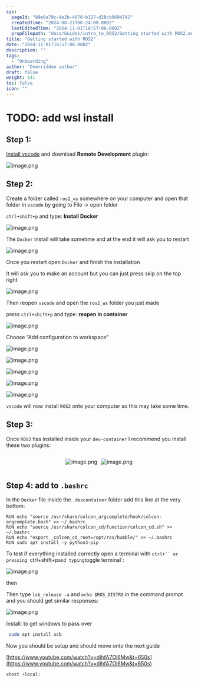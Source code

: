 ```yaml
---
sys:
  pageId: "89e0a78c-4e2b-4070-b327-d28cb0694742"
  createdTime: "2024-08-21T00:24:00.000Z"
  lastEditedTime: "2024-11-01T18:57:00.000Z"
  propFilepath: "docs/Guides/intro_to_ROS2/Getting started with ROS2.md"
title: "Getting started with ROS2"
date: "2024-11-01T18:57:00.000Z"
description: ""
tags:
  - "Onboarding"
author: "Overridden author"
draft: false
weight: 141
toc: false
icon: ""
---
```


# TODO: add wsl install

## Step 1:

[Install vscode](https://code.visualstudio.com/download) and download **Remote Development** plugin:

![image.png](https://prod-files-secure.s3.us-west-2.amazonaws.com/d518164a-d88e-44d1-a4ee-3adb3bd8bce0/efb52993-1881-4a40-b95e-6f020334f022/image.png?X-Amz-Algorithm=AWS4-HMAC-SHA256&X-Amz-Content-Sha256=UNSIGNED-PAYLOAD&X-Amz-Credential=ASIAZI2LB4665GXUMRHY%2F20250208%2Fus-west-2%2Fs3%2Faws4_request&X-Amz-Date=20250208T121151Z&X-Amz-Expires=3600&X-Amz-Security-Token=IQoJb3JpZ2luX2VjEHQaCXVzLXdlc3QtMiJHMEUCIDMejD4nl0iTUZiLU8tnNTpp3EkHA6FiIEi9tzDQstQ2AiEA75aZp3MhHmupXC4rx9azuGtKiwSYQBmmxnuprhQrWxgqiAQIjf%2F%2F%2F%2F%2F%2F%2F%2F%2F%2FARAAGgw2Mzc0MjMxODM4MDUiDBSq8BXUGoL2TTKh7ircA5XpDLLaV3pD8nB4hAAynZPNEmPle43emoQMvPY7StWFeA4%2FhAKBWYcElr%2BcAe34nBmLDo9lyKlvPsEfTiKtGA%2BVMGx5TCa%2F8Y5r2e4o02UwMnXuW9AewupR3x0%2BxvMhi4YVhl7FgpWyvTdNg4qp7f%2FO3Pc%2FSwnJOQn7s8ybPzVAFfsTKTCznYIMgpiRDKlKmy0wvWkym61AUFNemdp%2BRcPevU00W8xKedhyc%2F9FuYYT2Bv383l8dLq3xnWfW0ZizNtizxXo%2BuIDhRtHkOMLzXPFaVsq%2BvkVt22U3WR6dSYFfTr9Rc0PiUPimmccbB7flKH0PzO0d55abOI3zoRLTcT%2F3zm9brbeFK0OT1AWREzG%2FtOBKAw6YpNzL3KlwsuG9lJTIIY9On%2BHpAWVTabWlZAgDfvQCglh0nr4iJqL%2Fg10Lenx6HXZLyomZPFFwefQq4mfu8HImVlbLK6e0jaAJ6XtW5I1DKnRiB57Gcqyh6Mw8itGmhwzEJEFJ8V587T5lWur0qtdcQzhfQIDqEcxZTJ%2BSo6OhxajWvQWHhVh2jqZQCjkzOHO9G8D2F1av9%2FB9%2F4WuP5qaSPhzVs4ue7TVgJhAbB9cvWTdcUO1dtUIMRn3oTqRKWOHRtE2U%2FjMNKHnb0GOqUBmwqmlDAOx%2FzmwBoXIfkF7bgkYlRLvJYj0NQa%2FlSUZnfbtAvnokS7r8CnPlXGmHIjVdcMel1wRoqRHrRj7PoZobz2FP54GCvlJ5%2FHjidClAVEdpSuo4tphu%2BfYMTG%2B3OLoVMkPA8pXTiGuj15ONebxCCRlgNIYSOd3GoW5WSxqj%2FSEYBDvkc8DMsVNoldIYETQwt4mNvoi5%2FEhDFR%2FCN8YasZyR43&X-Amz-Signature=a3e04b13fbc7ea35defb1d5c1a9ea49b653fde9aec42461f6744ade2490931e9&X-Amz-SignedHeaders=host&x-id=GetObject)

## Step 2:

Create a folder called `ros2_ws` somewhere on your computer and open that folder in `vscode` by going to File → open folder 

`ctrl+shift+p` and type: **Install Docker**

![image.png](https://prod-files-secure.s3.us-west-2.amazonaws.com/d518164a-d88e-44d1-a4ee-3adb3bd8bce0/2269dc0e-1cd5-47ff-bceb-c04ad9b2eab0/image.png?X-Amz-Algorithm=AWS4-HMAC-SHA256&X-Amz-Content-Sha256=UNSIGNED-PAYLOAD&X-Amz-Credential=ASIAZI2LB4665GXUMRHY%2F20250208%2Fus-west-2%2Fs3%2Faws4_request&X-Amz-Date=20250208T121150Z&X-Amz-Expires=3600&X-Amz-Security-Token=IQoJb3JpZ2luX2VjEHQaCXVzLXdlc3QtMiJHMEUCIDMejD4nl0iTUZiLU8tnNTpp3EkHA6FiIEi9tzDQstQ2AiEA75aZp3MhHmupXC4rx9azuGtKiwSYQBmmxnuprhQrWxgqiAQIjf%2F%2F%2F%2F%2F%2F%2F%2F%2F%2FARAAGgw2Mzc0MjMxODM4MDUiDBSq8BXUGoL2TTKh7ircA5XpDLLaV3pD8nB4hAAynZPNEmPle43emoQMvPY7StWFeA4%2FhAKBWYcElr%2BcAe34nBmLDo9lyKlvPsEfTiKtGA%2BVMGx5TCa%2F8Y5r2e4o02UwMnXuW9AewupR3x0%2BxvMhi4YVhl7FgpWyvTdNg4qp7f%2FO3Pc%2FSwnJOQn7s8ybPzVAFfsTKTCznYIMgpiRDKlKmy0wvWkym61AUFNemdp%2BRcPevU00W8xKedhyc%2F9FuYYT2Bv383l8dLq3xnWfW0ZizNtizxXo%2BuIDhRtHkOMLzXPFaVsq%2BvkVt22U3WR6dSYFfTr9Rc0PiUPimmccbB7flKH0PzO0d55abOI3zoRLTcT%2F3zm9brbeFK0OT1AWREzG%2FtOBKAw6YpNzL3KlwsuG9lJTIIY9On%2BHpAWVTabWlZAgDfvQCglh0nr4iJqL%2Fg10Lenx6HXZLyomZPFFwefQq4mfu8HImVlbLK6e0jaAJ6XtW5I1DKnRiB57Gcqyh6Mw8itGmhwzEJEFJ8V587T5lWur0qtdcQzhfQIDqEcxZTJ%2BSo6OhxajWvQWHhVh2jqZQCjkzOHO9G8D2F1av9%2FB9%2F4WuP5qaSPhzVs4ue7TVgJhAbB9cvWTdcUO1dtUIMRn3oTqRKWOHRtE2U%2FjMNKHnb0GOqUBmwqmlDAOx%2FzmwBoXIfkF7bgkYlRLvJYj0NQa%2FlSUZnfbtAvnokS7r8CnPlXGmHIjVdcMel1wRoqRHrRj7PoZobz2FP54GCvlJ5%2FHjidClAVEdpSuo4tphu%2BfYMTG%2B3OLoVMkPA8pXTiGuj15ONebxCCRlgNIYSOd3GoW5WSxqj%2FSEYBDvkc8DMsVNoldIYETQwt4mNvoi5%2FEhDFR%2FCN8YasZyR43&X-Amz-Signature=874869ced25edf521eeb08a3114054d13f899a62826dea6d88e3c1983decd7c0&X-Amz-SignedHeaders=host&x-id=GetObject)

The `Docker` install will take sometime and at the end it will ask you to restart

![image.png](https://prod-files-secure.s3.us-west-2.amazonaws.com/d518164a-d88e-44d1-a4ee-3adb3bd8bce0/ed233f78-be33-4b1f-b89c-9c346c0e961e/image.png?X-Amz-Algorithm=AWS4-HMAC-SHA256&X-Amz-Content-Sha256=UNSIGNED-PAYLOAD&X-Amz-Credential=ASIAZI2LB4665GXUMRHY%2F20250208%2Fus-west-2%2Fs3%2Faws4_request&X-Amz-Date=20250208T121150Z&X-Amz-Expires=3600&X-Amz-Security-Token=IQoJb3JpZ2luX2VjEHQaCXVzLXdlc3QtMiJHMEUCIDMejD4nl0iTUZiLU8tnNTpp3EkHA6FiIEi9tzDQstQ2AiEA75aZp3MhHmupXC4rx9azuGtKiwSYQBmmxnuprhQrWxgqiAQIjf%2F%2F%2F%2F%2F%2F%2F%2F%2F%2FARAAGgw2Mzc0MjMxODM4MDUiDBSq8BXUGoL2TTKh7ircA5XpDLLaV3pD8nB4hAAynZPNEmPle43emoQMvPY7StWFeA4%2FhAKBWYcElr%2BcAe34nBmLDo9lyKlvPsEfTiKtGA%2BVMGx5TCa%2F8Y5r2e4o02UwMnXuW9AewupR3x0%2BxvMhi4YVhl7FgpWyvTdNg4qp7f%2FO3Pc%2FSwnJOQn7s8ybPzVAFfsTKTCznYIMgpiRDKlKmy0wvWkym61AUFNemdp%2BRcPevU00W8xKedhyc%2F9FuYYT2Bv383l8dLq3xnWfW0ZizNtizxXo%2BuIDhRtHkOMLzXPFaVsq%2BvkVt22U3WR6dSYFfTr9Rc0PiUPimmccbB7flKH0PzO0d55abOI3zoRLTcT%2F3zm9brbeFK0OT1AWREzG%2FtOBKAw6YpNzL3KlwsuG9lJTIIY9On%2BHpAWVTabWlZAgDfvQCglh0nr4iJqL%2Fg10Lenx6HXZLyomZPFFwefQq4mfu8HImVlbLK6e0jaAJ6XtW5I1DKnRiB57Gcqyh6Mw8itGmhwzEJEFJ8V587T5lWur0qtdcQzhfQIDqEcxZTJ%2BSo6OhxajWvQWHhVh2jqZQCjkzOHO9G8D2F1av9%2FB9%2F4WuP5qaSPhzVs4ue7TVgJhAbB9cvWTdcUO1dtUIMRn3oTqRKWOHRtE2U%2FjMNKHnb0GOqUBmwqmlDAOx%2FzmwBoXIfkF7bgkYlRLvJYj0NQa%2FlSUZnfbtAvnokS7r8CnPlXGmHIjVdcMel1wRoqRHrRj7PoZobz2FP54GCvlJ5%2FHjidClAVEdpSuo4tphu%2BfYMTG%2B3OLoVMkPA8pXTiGuj15ONebxCCRlgNIYSOd3GoW5WSxqj%2FSEYBDvkc8DMsVNoldIYETQwt4mNvoi5%2FEhDFR%2FCN8YasZyR43&X-Amz-Signature=089488ae87c27b211709bd5ff9ad5aefcc59b32160da19d4124aaf377dc14f4a&X-Amz-SignedHeaders=host&x-id=GetObject)

Once you restart open `Docker` and finish the installation

It will ask you to make an account but you can just press skip on the top right

![image.png](https://prod-files-secure.s3.us-west-2.amazonaws.com/d518164a-d88e-44d1-a4ee-3adb3bd8bce0/21010ad9-1659-4fd9-9f59-9932a09b2a3d/image.png?X-Amz-Algorithm=AWS4-HMAC-SHA256&X-Amz-Content-Sha256=UNSIGNED-PAYLOAD&X-Amz-Credential=ASIAZI2LB4665GXUMRHY%2F20250208%2Fus-west-2%2Fs3%2Faws4_request&X-Amz-Date=20250208T121150Z&X-Amz-Expires=3600&X-Amz-Security-Token=IQoJb3JpZ2luX2VjEHQaCXVzLXdlc3QtMiJHMEUCIDMejD4nl0iTUZiLU8tnNTpp3EkHA6FiIEi9tzDQstQ2AiEA75aZp3MhHmupXC4rx9azuGtKiwSYQBmmxnuprhQrWxgqiAQIjf%2F%2F%2F%2F%2F%2F%2F%2F%2F%2FARAAGgw2Mzc0MjMxODM4MDUiDBSq8BXUGoL2TTKh7ircA5XpDLLaV3pD8nB4hAAynZPNEmPle43emoQMvPY7StWFeA4%2FhAKBWYcElr%2BcAe34nBmLDo9lyKlvPsEfTiKtGA%2BVMGx5TCa%2F8Y5r2e4o02UwMnXuW9AewupR3x0%2BxvMhi4YVhl7FgpWyvTdNg4qp7f%2FO3Pc%2FSwnJOQn7s8ybPzVAFfsTKTCznYIMgpiRDKlKmy0wvWkym61AUFNemdp%2BRcPevU00W8xKedhyc%2F9FuYYT2Bv383l8dLq3xnWfW0ZizNtizxXo%2BuIDhRtHkOMLzXPFaVsq%2BvkVt22U3WR6dSYFfTr9Rc0PiUPimmccbB7flKH0PzO0d55abOI3zoRLTcT%2F3zm9brbeFK0OT1AWREzG%2FtOBKAw6YpNzL3KlwsuG9lJTIIY9On%2BHpAWVTabWlZAgDfvQCglh0nr4iJqL%2Fg10Lenx6HXZLyomZPFFwefQq4mfu8HImVlbLK6e0jaAJ6XtW5I1DKnRiB57Gcqyh6Mw8itGmhwzEJEFJ8V587T5lWur0qtdcQzhfQIDqEcxZTJ%2BSo6OhxajWvQWHhVh2jqZQCjkzOHO9G8D2F1av9%2FB9%2F4WuP5qaSPhzVs4ue7TVgJhAbB9cvWTdcUO1dtUIMRn3oTqRKWOHRtE2U%2FjMNKHnb0GOqUBmwqmlDAOx%2FzmwBoXIfkF7bgkYlRLvJYj0NQa%2FlSUZnfbtAvnokS7r8CnPlXGmHIjVdcMel1wRoqRHrRj7PoZobz2FP54GCvlJ5%2FHjidClAVEdpSuo4tphu%2BfYMTG%2B3OLoVMkPA8pXTiGuj15ONebxCCRlgNIYSOd3GoW5WSxqj%2FSEYBDvkc8DMsVNoldIYETQwt4mNvoi5%2FEhDFR%2FCN8YasZyR43&X-Amz-Signature=5ec0cd0b1207e0a151dd2c99cde2717dde860715e082297cff8a8a9088e71703&X-Amz-SignedHeaders=host&x-id=GetObject)

Then reopen `vscode` and open the `ros2_ws` folder you just made

press `ctrl+shift+p` and type: **reopen in container**

![image.png](https://prod-files-secure.s3.us-west-2.amazonaws.com/d518164a-d88e-44d1-a4ee-3adb3bd8bce0/4e93b8c2-41ad-488c-8095-c74205196118/image.png?X-Amz-Algorithm=AWS4-HMAC-SHA256&X-Amz-Content-Sha256=UNSIGNED-PAYLOAD&X-Amz-Credential=ASIAZI2LB4665GXUMRHY%2F20250208%2Fus-west-2%2Fs3%2Faws4_request&X-Amz-Date=20250208T121150Z&X-Amz-Expires=3600&X-Amz-Security-Token=IQoJb3JpZ2luX2VjEHQaCXVzLXdlc3QtMiJHMEUCIDMejD4nl0iTUZiLU8tnNTpp3EkHA6FiIEi9tzDQstQ2AiEA75aZp3MhHmupXC4rx9azuGtKiwSYQBmmxnuprhQrWxgqiAQIjf%2F%2F%2F%2F%2F%2F%2F%2F%2F%2FARAAGgw2Mzc0MjMxODM4MDUiDBSq8BXUGoL2TTKh7ircA5XpDLLaV3pD8nB4hAAynZPNEmPle43emoQMvPY7StWFeA4%2FhAKBWYcElr%2BcAe34nBmLDo9lyKlvPsEfTiKtGA%2BVMGx5TCa%2F8Y5r2e4o02UwMnXuW9AewupR3x0%2BxvMhi4YVhl7FgpWyvTdNg4qp7f%2FO3Pc%2FSwnJOQn7s8ybPzVAFfsTKTCznYIMgpiRDKlKmy0wvWkym61AUFNemdp%2BRcPevU00W8xKedhyc%2F9FuYYT2Bv383l8dLq3xnWfW0ZizNtizxXo%2BuIDhRtHkOMLzXPFaVsq%2BvkVt22U3WR6dSYFfTr9Rc0PiUPimmccbB7flKH0PzO0d55abOI3zoRLTcT%2F3zm9brbeFK0OT1AWREzG%2FtOBKAw6YpNzL3KlwsuG9lJTIIY9On%2BHpAWVTabWlZAgDfvQCglh0nr4iJqL%2Fg10Lenx6HXZLyomZPFFwefQq4mfu8HImVlbLK6e0jaAJ6XtW5I1DKnRiB57Gcqyh6Mw8itGmhwzEJEFJ8V587T5lWur0qtdcQzhfQIDqEcxZTJ%2BSo6OhxajWvQWHhVh2jqZQCjkzOHO9G8D2F1av9%2FB9%2F4WuP5qaSPhzVs4ue7TVgJhAbB9cvWTdcUO1dtUIMRn3oTqRKWOHRtE2U%2FjMNKHnb0GOqUBmwqmlDAOx%2FzmwBoXIfkF7bgkYlRLvJYj0NQa%2FlSUZnfbtAvnokS7r8CnPlXGmHIjVdcMel1wRoqRHrRj7PoZobz2FP54GCvlJ5%2FHjidClAVEdpSuo4tphu%2BfYMTG%2B3OLoVMkPA8pXTiGuj15ONebxCCRlgNIYSOd3GoW5WSxqj%2FSEYBDvkc8DMsVNoldIYETQwt4mNvoi5%2FEhDFR%2FCN8YasZyR43&X-Amz-Signature=3823bc296314a7b84d1880b8a239d08c973d1b2fa2b993fc9659b917796bddd0&X-Amz-SignedHeaders=host&x-id=GetObject)

Choose “Add configuration to workspace”

![image.png](https://prod-files-secure.s3.us-west-2.amazonaws.com/d518164a-d88e-44d1-a4ee-3adb3bd8bce0/9560b282-5060-4989-ba37-97e7b2c22476/image.png?X-Amz-Algorithm=AWS4-HMAC-SHA256&X-Amz-Content-Sha256=UNSIGNED-PAYLOAD&X-Amz-Credential=ASIAZI2LB4665GXUMRHY%2F20250208%2Fus-west-2%2Fs3%2Faws4_request&X-Amz-Date=20250208T121150Z&X-Amz-Expires=3600&X-Amz-Security-Token=IQoJb3JpZ2luX2VjEHQaCXVzLXdlc3QtMiJHMEUCIDMejD4nl0iTUZiLU8tnNTpp3EkHA6FiIEi9tzDQstQ2AiEA75aZp3MhHmupXC4rx9azuGtKiwSYQBmmxnuprhQrWxgqiAQIjf%2F%2F%2F%2F%2F%2F%2F%2F%2F%2FARAAGgw2Mzc0MjMxODM4MDUiDBSq8BXUGoL2TTKh7ircA5XpDLLaV3pD8nB4hAAynZPNEmPle43emoQMvPY7StWFeA4%2FhAKBWYcElr%2BcAe34nBmLDo9lyKlvPsEfTiKtGA%2BVMGx5TCa%2F8Y5r2e4o02UwMnXuW9AewupR3x0%2BxvMhi4YVhl7FgpWyvTdNg4qp7f%2FO3Pc%2FSwnJOQn7s8ybPzVAFfsTKTCznYIMgpiRDKlKmy0wvWkym61AUFNemdp%2BRcPevU00W8xKedhyc%2F9FuYYT2Bv383l8dLq3xnWfW0ZizNtizxXo%2BuIDhRtHkOMLzXPFaVsq%2BvkVt22U3WR6dSYFfTr9Rc0PiUPimmccbB7flKH0PzO0d55abOI3zoRLTcT%2F3zm9brbeFK0OT1AWREzG%2FtOBKAw6YpNzL3KlwsuG9lJTIIY9On%2BHpAWVTabWlZAgDfvQCglh0nr4iJqL%2Fg10Lenx6HXZLyomZPFFwefQq4mfu8HImVlbLK6e0jaAJ6XtW5I1DKnRiB57Gcqyh6Mw8itGmhwzEJEFJ8V587T5lWur0qtdcQzhfQIDqEcxZTJ%2BSo6OhxajWvQWHhVh2jqZQCjkzOHO9G8D2F1av9%2FB9%2F4WuP5qaSPhzVs4ue7TVgJhAbB9cvWTdcUO1dtUIMRn3oTqRKWOHRtE2U%2FjMNKHnb0GOqUBmwqmlDAOx%2FzmwBoXIfkF7bgkYlRLvJYj0NQa%2FlSUZnfbtAvnokS7r8CnPlXGmHIjVdcMel1wRoqRHrRj7PoZobz2FP54GCvlJ5%2FHjidClAVEdpSuo4tphu%2BfYMTG%2B3OLoVMkPA8pXTiGuj15ONebxCCRlgNIYSOd3GoW5WSxqj%2FSEYBDvkc8DMsVNoldIYETQwt4mNvoi5%2FEhDFR%2FCN8YasZyR43&X-Amz-Signature=476bbc6134a5e5a6319a3cd0002d564a5f2919c00c0a58d401a3990c2da4ba16&X-Amz-SignedHeaders=host&x-id=GetObject)

![image.png](https://prod-files-secure.s3.us-west-2.amazonaws.com/d518164a-d88e-44d1-a4ee-3adb3bd8bce0/2ee63f81-886b-48e8-a553-dc6e5eac99e4/image.png?X-Amz-Algorithm=AWS4-HMAC-SHA256&X-Amz-Content-Sha256=UNSIGNED-PAYLOAD&X-Amz-Credential=ASIAZI2LB4665GXUMRHY%2F20250208%2Fus-west-2%2Fs3%2Faws4_request&X-Amz-Date=20250208T121150Z&X-Amz-Expires=3600&X-Amz-Security-Token=IQoJb3JpZ2luX2VjEHQaCXVzLXdlc3QtMiJHMEUCIDMejD4nl0iTUZiLU8tnNTpp3EkHA6FiIEi9tzDQstQ2AiEA75aZp3MhHmupXC4rx9azuGtKiwSYQBmmxnuprhQrWxgqiAQIjf%2F%2F%2F%2F%2F%2F%2F%2F%2F%2FARAAGgw2Mzc0MjMxODM4MDUiDBSq8BXUGoL2TTKh7ircA5XpDLLaV3pD8nB4hAAynZPNEmPle43emoQMvPY7StWFeA4%2FhAKBWYcElr%2BcAe34nBmLDo9lyKlvPsEfTiKtGA%2BVMGx5TCa%2F8Y5r2e4o02UwMnXuW9AewupR3x0%2BxvMhi4YVhl7FgpWyvTdNg4qp7f%2FO3Pc%2FSwnJOQn7s8ybPzVAFfsTKTCznYIMgpiRDKlKmy0wvWkym61AUFNemdp%2BRcPevU00W8xKedhyc%2F9FuYYT2Bv383l8dLq3xnWfW0ZizNtizxXo%2BuIDhRtHkOMLzXPFaVsq%2BvkVt22U3WR6dSYFfTr9Rc0PiUPimmccbB7flKH0PzO0d55abOI3zoRLTcT%2F3zm9brbeFK0OT1AWREzG%2FtOBKAw6YpNzL3KlwsuG9lJTIIY9On%2BHpAWVTabWlZAgDfvQCglh0nr4iJqL%2Fg10Lenx6HXZLyomZPFFwefQq4mfu8HImVlbLK6e0jaAJ6XtW5I1DKnRiB57Gcqyh6Mw8itGmhwzEJEFJ8V587T5lWur0qtdcQzhfQIDqEcxZTJ%2BSo6OhxajWvQWHhVh2jqZQCjkzOHO9G8D2F1av9%2FB9%2F4WuP5qaSPhzVs4ue7TVgJhAbB9cvWTdcUO1dtUIMRn3oTqRKWOHRtE2U%2FjMNKHnb0GOqUBmwqmlDAOx%2FzmwBoXIfkF7bgkYlRLvJYj0NQa%2FlSUZnfbtAvnokS7r8CnPlXGmHIjVdcMel1wRoqRHrRj7PoZobz2FP54GCvlJ5%2FHjidClAVEdpSuo4tphu%2BfYMTG%2B3OLoVMkPA8pXTiGuj15ONebxCCRlgNIYSOd3GoW5WSxqj%2FSEYBDvkc8DMsVNoldIYETQwt4mNvoi5%2FEhDFR%2FCN8YasZyR43&X-Amz-Signature=feeee4ce96299fbdb6d3512f2669883fd4450204501286a40e4ef269d5082699&X-Amz-SignedHeaders=host&x-id=GetObject)

![image.png](https://prod-files-secure.s3.us-west-2.amazonaws.com/d518164a-d88e-44d1-a4ee-3adb3bd8bce0/ae1580b2-b048-407e-aed9-b584224a7a04/image.png?X-Amz-Algorithm=AWS4-HMAC-SHA256&X-Amz-Content-Sha256=UNSIGNED-PAYLOAD&X-Amz-Credential=ASIAZI2LB4665GXUMRHY%2F20250208%2Fus-west-2%2Fs3%2Faws4_request&X-Amz-Date=20250208T121150Z&X-Amz-Expires=3600&X-Amz-Security-Token=IQoJb3JpZ2luX2VjEHQaCXVzLXdlc3QtMiJHMEUCIDMejD4nl0iTUZiLU8tnNTpp3EkHA6FiIEi9tzDQstQ2AiEA75aZp3MhHmupXC4rx9azuGtKiwSYQBmmxnuprhQrWxgqiAQIjf%2F%2F%2F%2F%2F%2F%2F%2F%2F%2FARAAGgw2Mzc0MjMxODM4MDUiDBSq8BXUGoL2TTKh7ircA5XpDLLaV3pD8nB4hAAynZPNEmPle43emoQMvPY7StWFeA4%2FhAKBWYcElr%2BcAe34nBmLDo9lyKlvPsEfTiKtGA%2BVMGx5TCa%2F8Y5r2e4o02UwMnXuW9AewupR3x0%2BxvMhi4YVhl7FgpWyvTdNg4qp7f%2FO3Pc%2FSwnJOQn7s8ybPzVAFfsTKTCznYIMgpiRDKlKmy0wvWkym61AUFNemdp%2BRcPevU00W8xKedhyc%2F9FuYYT2Bv383l8dLq3xnWfW0ZizNtizxXo%2BuIDhRtHkOMLzXPFaVsq%2BvkVt22U3WR6dSYFfTr9Rc0PiUPimmccbB7flKH0PzO0d55abOI3zoRLTcT%2F3zm9brbeFK0OT1AWREzG%2FtOBKAw6YpNzL3KlwsuG9lJTIIY9On%2BHpAWVTabWlZAgDfvQCglh0nr4iJqL%2Fg10Lenx6HXZLyomZPFFwefQq4mfu8HImVlbLK6e0jaAJ6XtW5I1DKnRiB57Gcqyh6Mw8itGmhwzEJEFJ8V587T5lWur0qtdcQzhfQIDqEcxZTJ%2BSo6OhxajWvQWHhVh2jqZQCjkzOHO9G8D2F1av9%2FB9%2F4WuP5qaSPhzVs4ue7TVgJhAbB9cvWTdcUO1dtUIMRn3oTqRKWOHRtE2U%2FjMNKHnb0GOqUBmwqmlDAOx%2FzmwBoXIfkF7bgkYlRLvJYj0NQa%2FlSUZnfbtAvnokS7r8CnPlXGmHIjVdcMel1wRoqRHrRj7PoZobz2FP54GCvlJ5%2FHjidClAVEdpSuo4tphu%2BfYMTG%2B3OLoVMkPA8pXTiGuj15ONebxCCRlgNIYSOd3GoW5WSxqj%2FSEYBDvkc8DMsVNoldIYETQwt4mNvoi5%2FEhDFR%2FCN8YasZyR43&X-Amz-Signature=69eaa11704bedc975a2636889f4d09f9c866aa4024c0ac43d131cd23bc05405d&X-Amz-SignedHeaders=host&x-id=GetObject)

![image.png](https://prod-files-secure.s3.us-west-2.amazonaws.com/d518164a-d88e-44d1-a4ee-3adb3bd8bce0/53255b28-f75e-430f-b9e3-c0ac8577e42b/image.png?X-Amz-Algorithm=AWS4-HMAC-SHA256&X-Amz-Content-Sha256=UNSIGNED-PAYLOAD&X-Amz-Credential=ASIAZI2LB4665GXUMRHY%2F20250208%2Fus-west-2%2Fs3%2Faws4_request&X-Amz-Date=20250208T121150Z&X-Amz-Expires=3600&X-Amz-Security-Token=IQoJb3JpZ2luX2VjEHQaCXVzLXdlc3QtMiJHMEUCIDMejD4nl0iTUZiLU8tnNTpp3EkHA6FiIEi9tzDQstQ2AiEA75aZp3MhHmupXC4rx9azuGtKiwSYQBmmxnuprhQrWxgqiAQIjf%2F%2F%2F%2F%2F%2F%2F%2F%2F%2FARAAGgw2Mzc0MjMxODM4MDUiDBSq8BXUGoL2TTKh7ircA5XpDLLaV3pD8nB4hAAynZPNEmPle43emoQMvPY7StWFeA4%2FhAKBWYcElr%2BcAe34nBmLDo9lyKlvPsEfTiKtGA%2BVMGx5TCa%2F8Y5r2e4o02UwMnXuW9AewupR3x0%2BxvMhi4YVhl7FgpWyvTdNg4qp7f%2FO3Pc%2FSwnJOQn7s8ybPzVAFfsTKTCznYIMgpiRDKlKmy0wvWkym61AUFNemdp%2BRcPevU00W8xKedhyc%2F9FuYYT2Bv383l8dLq3xnWfW0ZizNtizxXo%2BuIDhRtHkOMLzXPFaVsq%2BvkVt22U3WR6dSYFfTr9Rc0PiUPimmccbB7flKH0PzO0d55abOI3zoRLTcT%2F3zm9brbeFK0OT1AWREzG%2FtOBKAw6YpNzL3KlwsuG9lJTIIY9On%2BHpAWVTabWlZAgDfvQCglh0nr4iJqL%2Fg10Lenx6HXZLyomZPFFwefQq4mfu8HImVlbLK6e0jaAJ6XtW5I1DKnRiB57Gcqyh6Mw8itGmhwzEJEFJ8V587T5lWur0qtdcQzhfQIDqEcxZTJ%2BSo6OhxajWvQWHhVh2jqZQCjkzOHO9G8D2F1av9%2FB9%2F4WuP5qaSPhzVs4ue7TVgJhAbB9cvWTdcUO1dtUIMRn3oTqRKWOHRtE2U%2FjMNKHnb0GOqUBmwqmlDAOx%2FzmwBoXIfkF7bgkYlRLvJYj0NQa%2FlSUZnfbtAvnokS7r8CnPlXGmHIjVdcMel1wRoqRHrRj7PoZobz2FP54GCvlJ5%2FHjidClAVEdpSuo4tphu%2BfYMTG%2B3OLoVMkPA8pXTiGuj15ONebxCCRlgNIYSOd3GoW5WSxqj%2FSEYBDvkc8DMsVNoldIYETQwt4mNvoi5%2FEhDFR%2FCN8YasZyR43&X-Amz-Signature=d4a187a8a3817b8b67f950269a3b201d05ba760be0a419af01ef197f5175570e&X-Amz-SignedHeaders=host&x-id=GetObject)

![image.png](https://prod-files-secure.s3.us-west-2.amazonaws.com/d518164a-d88e-44d1-a4ee-3adb3bd8bce0/7c562767-5af9-4ffb-97d1-327bcdf4ee00/image.png?X-Amz-Algorithm=AWS4-HMAC-SHA256&X-Amz-Content-Sha256=UNSIGNED-PAYLOAD&X-Amz-Credential=ASIAZI2LB4665GXUMRHY%2F20250208%2Fus-west-2%2Fs3%2Faws4_request&X-Amz-Date=20250208T121150Z&X-Amz-Expires=3600&X-Amz-Security-Token=IQoJb3JpZ2luX2VjEHQaCXVzLXdlc3QtMiJHMEUCIDMejD4nl0iTUZiLU8tnNTpp3EkHA6FiIEi9tzDQstQ2AiEA75aZp3MhHmupXC4rx9azuGtKiwSYQBmmxnuprhQrWxgqiAQIjf%2F%2F%2F%2F%2F%2F%2F%2F%2F%2FARAAGgw2Mzc0MjMxODM4MDUiDBSq8BXUGoL2TTKh7ircA5XpDLLaV3pD8nB4hAAynZPNEmPle43emoQMvPY7StWFeA4%2FhAKBWYcElr%2BcAe34nBmLDo9lyKlvPsEfTiKtGA%2BVMGx5TCa%2F8Y5r2e4o02UwMnXuW9AewupR3x0%2BxvMhi4YVhl7FgpWyvTdNg4qp7f%2FO3Pc%2FSwnJOQn7s8ybPzVAFfsTKTCznYIMgpiRDKlKmy0wvWkym61AUFNemdp%2BRcPevU00W8xKedhyc%2F9FuYYT2Bv383l8dLq3xnWfW0ZizNtizxXo%2BuIDhRtHkOMLzXPFaVsq%2BvkVt22U3WR6dSYFfTr9Rc0PiUPimmccbB7flKH0PzO0d55abOI3zoRLTcT%2F3zm9brbeFK0OT1AWREzG%2FtOBKAw6YpNzL3KlwsuG9lJTIIY9On%2BHpAWVTabWlZAgDfvQCglh0nr4iJqL%2Fg10Lenx6HXZLyomZPFFwefQq4mfu8HImVlbLK6e0jaAJ6XtW5I1DKnRiB57Gcqyh6Mw8itGmhwzEJEFJ8V587T5lWur0qtdcQzhfQIDqEcxZTJ%2BSo6OhxajWvQWHhVh2jqZQCjkzOHO9G8D2F1av9%2FB9%2F4WuP5qaSPhzVs4ue7TVgJhAbB9cvWTdcUO1dtUIMRn3oTqRKWOHRtE2U%2FjMNKHnb0GOqUBmwqmlDAOx%2FzmwBoXIfkF7bgkYlRLvJYj0NQa%2FlSUZnfbtAvnokS7r8CnPlXGmHIjVdcMel1wRoqRHrRj7PoZobz2FP54GCvlJ5%2FHjidClAVEdpSuo4tphu%2BfYMTG%2B3OLoVMkPA8pXTiGuj15ONebxCCRlgNIYSOd3GoW5WSxqj%2FSEYBDvkc8DMsVNoldIYETQwt4mNvoi5%2FEhDFR%2FCN8YasZyR43&X-Amz-Signature=d0860e36eff359f1b1f1a39df7cdbc0b1a1895d520bff08f0125d801a068c3bf&X-Amz-SignedHeaders=host&x-id=GetObject)

`vscode` will now install `ROS2` onto your computer so this may take some time.

## Step 3:

Once `ROS2` has installed inside your `dev-container` I recommend you install these two plugins:

<div style="display: flex;flex-direction: row; column-gap:10px; max-width: 630px;justify-content: center;">
<div>

![image.png](https://prod-files-secure.s3.us-west-2.amazonaws.com/d518164a-d88e-44d1-a4ee-3adb3bd8bce0/3fc3d550-5a54-4ba1-ba6b-faa01cdb7369/image.png?X-Amz-Algorithm=AWS4-HMAC-SHA256&X-Amz-Content-Sha256=UNSIGNED-PAYLOAD&X-Amz-Credential=ASIAZI2LB466YSM6MMUF%2F20250208%2Fus-west-2%2Fs3%2Faws4_request&X-Amz-Date=20250208T121153Z&X-Amz-Expires=3600&X-Amz-Security-Token=IQoJb3JpZ2luX2VjEHQaCXVzLXdlc3QtMiJHMEUCIHWXc4gJ3OrHRyo7l5RgXjpCoo%2FHEynL3Eqo2MNYK%2F40AiEA%2FltFIxebxcDOIDMBbZMkbXDuufRdiIVdJUgVlThTJasqiAQIjf%2F%2F%2F%2F%2F%2F%2F%2F%2F%2FARAAGgw2Mzc0MjMxODM4MDUiDF8BoiSLcu9BvH6EFyrcA%2FI2RZ3MNIAyfOsfWhNYQ7%2BMPL73IEYXdbdSCKyReK57TljGmDupY7sFX26d2MGFOjlR%2FgyWWeszwkS%2BCfaXyHosoDZDqtjG%2FCN3wctcZUko9lva6VWgNG3Kfos9YHI3x3Fey1RqOu%2F636bg56eCd%2B7V0R9GcJEP31tu8oM8YRcF3TWwvI5Y8WCi7N87kQ11HawkdyTA9Y4z4OTuqpNd9AXee3udAZYxHMAzX2uibySMaGn7q5%2BaX33%2FieNHJ6f2N7lmRNF%2BO3WmUfw00GD%2FBm9KwSf7Jer25jlcaHTGRtpKxB9eNxOjQKj91%2BkZ9jxiMVOReoFR0QboUP84CQVsLqAoSUNuxmBAI%2BGZdHKiW4GovvtFGa9aG0XOAq6m6z2tn1VNXVSmVO6kpYBLLS4Yso6MtNJ7xjfkzOXzb2%2BkGN%2BSpjtQ1hF9cQDrg74i%2B8OYF4eYJnlPXABTTbaz1LAhQfqfzTQiXWr6O95HQT2qyHuIUQe8kGhRVwcpCVw04WymuDtU%2B5fFyOi9lCWGUGQ5zp7n%2FVFJ9tNrU2cKmwptcwbfVPnWCfZ45Fs%2FSCzGKhWD57sXiUPoEOUdGAG7bGl6y0SIlQv8Af1F%2BAIznlQ2ZIYi%2FL7SIL%2BDUBy8m0IWMLWGnb0GOqUBPU0FeWXdMMYkM0qhay3OqPcVRlPbmTMrzmxLy8tFzF4gP%2FBFI9FOYilR7C3yv96dPNYhW3CqSGSz%2BQNLupGnJj%2FnWGvAlYagp2GuJrb7wc4W%2FGEF1LWHHWbo9ECuBJ5mWtOiIHR9l26ifnBAWHXhB9penaZwkYPEVCLe7lwcis7PDQ9rwQIRRjDxJKYcSupGGFcgJqEz3c73%2FDsc4t9%2FoILSzBwD&X-Amz-Signature=5ce78622745ce50b60c51a471c6fb40847d7eb92b1a20de3107e0b2ec4a4b54c&X-Amz-SignedHeaders=host&x-id=GetObject)

</div>
<div>

![image.png](https://prod-files-secure.s3.us-west-2.amazonaws.com/d518164a-d88e-44d1-a4ee-3adb3bd8bce0/d994cc66-13c2-4093-a5a3-f84cf4601a82/image.png?X-Amz-Algorithm=AWS4-HMAC-SHA256&X-Amz-Content-Sha256=UNSIGNED-PAYLOAD&X-Amz-Credential=ASIAZI2LB4665ANGVMXL%2F20250208%2Fus-west-2%2Fs3%2Faws4_request&X-Amz-Date=20250208T121154Z&X-Amz-Expires=3600&X-Amz-Security-Token=IQoJb3JpZ2luX2VjEHQaCXVzLXdlc3QtMiJHMEUCIBLfDV2t0Tp7QYJVNJl0P%2BEL8V6%2FLj3LBSjvKw3Ason3AiEA25ikRHWicKJfU8cXiv357p%2BgJYatPAxB%2ByQCWtoih5IqiAQIjf%2F%2F%2F%2F%2F%2F%2F%2F%2F%2FARAAGgw2Mzc0MjMxODM4MDUiDC57lskrJcqWY%2BwZXyrcA0z4CxdW%2BRt6KBpljM4cbmwJFlx%2B2x70ESPmg%2BH9uzl5o6HPPHtkFygDydST5HKRjPLBut9XphMmezraOlsQh8JrAqq2GEg%2BE2IDH0Ln7G1YxIlrnX%2F81vX6KOtP7fQOW2zjX3%2B5KIsjJlV2VPgNoKKo%2Fui85QpS7is3QLHLzI%2B1gK10ctVOIu7nGIZ23XmOamastlG9a7n1WHJq9u4BgBAWOZrDgCcZ6gCvuDy%2BrzL2Id%2B8vOMIE%2F6vDy%2FZPLBWBROA868mJQ5nFuScH0JbHbCCj4OMNaGnuOJEiEmQ%2BeiZe8s9SRWAyxL8Pasb8PRw%2BtQlfrqysej0hpEFocCk5GSqXcGKv0h6Au%2FfpHv1FKsqEmT4Jpx5BlDAaWILs0uVwnUNonMBDdGi4YXoWl0Oga59SdV7tw2mcR1MkQHJzavnM0Sp5k5nBeUC4QikdlaH9NUbexmMbJFoQT3Drp5mO%2FJr8ZU1lyVT%2BGIgUyKI5Y2sL4JsnlijHdIM1miV%2FWovxNX5a9NPsl%2FEe5b3w0y5BFCB4TLy32DTzxtki6Yk949RhjLObTTFOV1klr7u1ZxDXx37hXDx2c%2FGYusso3L1wbpQyRaEubXwQwKQXBn7kQCfJL3Qf%2F156z1LnV9SMLGHnb0GOqUBL9JcdLtRpeC5RpagtQkTEJfP%2FARvGLf%2Bv5AqeqB2khmjKhEjDlh2BaP0ub9SroyUehKOsUORMYddftLIBpK9K%2FSSCWXDr9pYIIrgKrNeGbUvwQ1aADRl01IKFwhG%2F3nHGKPYdE9Se47OuijABcBScln55pgrPlUNr%2Bw5%2Fqb3jIcAmqEmu2dBH2s5q8GTtlh9CT5UouPrZf9mqsKDRYEp%2BnVnIlor&X-Amz-Signature=ad9e9e340523acbd202e172ede34fba74bbeaf786d236d0c50ed1bfd28f33dbd&X-Amz-SignedHeaders=host&x-id=GetObject)

</div>
</div>

## Step 4: add to `.bashrc`

In the `Docker` file inside the `.devcontainer` folder add this line at the very bottom: 

```docker
RUN echo "source /usr/share/colcon_argcomplete/hook/colcon-argcomplete.bash" >> ~/.bashrc
RUN echo "source /usr/share/colcon_cd/function/colcon_cd.sh" >> ~/.bashrc
RUN echo "export _colcon_cd_root=/opt/ros/humble/" >> ~/.bashrc
RUN sudo apt install -y python3-pip 
```

To test if everything installed correctly open a terminal with `ctrl+`` or pressing `ctrl+shift+p` and typing `toggle terminal`:

![image.png](https://prod-files-secure.s3.us-west-2.amazonaws.com/d518164a-d88e-44d1-a4ee-3adb3bd8bce0/6a4943d8-b04e-4c02-9a58-775f3384d1a5/image.png?X-Amz-Algorithm=AWS4-HMAC-SHA256&X-Amz-Content-Sha256=UNSIGNED-PAYLOAD&X-Amz-Credential=ASIAZI2LB4665GXUMRHY%2F20250208%2Fus-west-2%2Fs3%2Faws4_request&X-Amz-Date=20250208T121150Z&X-Amz-Expires=3600&X-Amz-Security-Token=IQoJb3JpZ2luX2VjEHQaCXVzLXdlc3QtMiJHMEUCIDMejD4nl0iTUZiLU8tnNTpp3EkHA6FiIEi9tzDQstQ2AiEA75aZp3MhHmupXC4rx9azuGtKiwSYQBmmxnuprhQrWxgqiAQIjf%2F%2F%2F%2F%2F%2F%2F%2F%2F%2FARAAGgw2Mzc0MjMxODM4MDUiDBSq8BXUGoL2TTKh7ircA5XpDLLaV3pD8nB4hAAynZPNEmPle43emoQMvPY7StWFeA4%2FhAKBWYcElr%2BcAe34nBmLDo9lyKlvPsEfTiKtGA%2BVMGx5TCa%2F8Y5r2e4o02UwMnXuW9AewupR3x0%2BxvMhi4YVhl7FgpWyvTdNg4qp7f%2FO3Pc%2FSwnJOQn7s8ybPzVAFfsTKTCznYIMgpiRDKlKmy0wvWkym61AUFNemdp%2BRcPevU00W8xKedhyc%2F9FuYYT2Bv383l8dLq3xnWfW0ZizNtizxXo%2BuIDhRtHkOMLzXPFaVsq%2BvkVt22U3WR6dSYFfTr9Rc0PiUPimmccbB7flKH0PzO0d55abOI3zoRLTcT%2F3zm9brbeFK0OT1AWREzG%2FtOBKAw6YpNzL3KlwsuG9lJTIIY9On%2BHpAWVTabWlZAgDfvQCglh0nr4iJqL%2Fg10Lenx6HXZLyomZPFFwefQq4mfu8HImVlbLK6e0jaAJ6XtW5I1DKnRiB57Gcqyh6Mw8itGmhwzEJEFJ8V587T5lWur0qtdcQzhfQIDqEcxZTJ%2BSo6OhxajWvQWHhVh2jqZQCjkzOHO9G8D2F1av9%2FB9%2F4WuP5qaSPhzVs4ue7TVgJhAbB9cvWTdcUO1dtUIMRn3oTqRKWOHRtE2U%2FjMNKHnb0GOqUBmwqmlDAOx%2FzmwBoXIfkF7bgkYlRLvJYj0NQa%2FlSUZnfbtAvnokS7r8CnPlXGmHIjVdcMel1wRoqRHrRj7PoZobz2FP54GCvlJ5%2FHjidClAVEdpSuo4tphu%2BfYMTG%2B3OLoVMkPA8pXTiGuj15ONebxCCRlgNIYSOd3GoW5WSxqj%2FSEYBDvkc8DMsVNoldIYETQwt4mNvoi5%2FEhDFR%2FCN8YasZyR43&X-Amz-Signature=64a276fced4628e94aa9fcf2a71b3d74d9a894c3751d6b3a0e0b7e56fd2abaf1&X-Amz-SignedHeaders=host&x-id=GetObject)

then 

Then type `lsb_release -a` and `echo $ROS_DISTRO` in the command prompt and you should get similar responses:

![image.png](https://prod-files-secure.s3.us-west-2.amazonaws.com/d518164a-d88e-44d1-a4ee-3adb3bd8bce0/3e635dec-a805-4e85-8b9e-d000e5b71a4e/image.png?X-Amz-Algorithm=AWS4-HMAC-SHA256&X-Amz-Content-Sha256=UNSIGNED-PAYLOAD&X-Amz-Credential=ASIAZI2LB4665GXUMRHY%2F20250208%2Fus-west-2%2Fs3%2Faws4_request&X-Amz-Date=20250208T121150Z&X-Amz-Expires=3600&X-Amz-Security-Token=IQoJb3JpZ2luX2VjEHQaCXVzLXdlc3QtMiJHMEUCIDMejD4nl0iTUZiLU8tnNTpp3EkHA6FiIEi9tzDQstQ2AiEA75aZp3MhHmupXC4rx9azuGtKiwSYQBmmxnuprhQrWxgqiAQIjf%2F%2F%2F%2F%2F%2F%2F%2F%2F%2FARAAGgw2Mzc0MjMxODM4MDUiDBSq8BXUGoL2TTKh7ircA5XpDLLaV3pD8nB4hAAynZPNEmPle43emoQMvPY7StWFeA4%2FhAKBWYcElr%2BcAe34nBmLDo9lyKlvPsEfTiKtGA%2BVMGx5TCa%2F8Y5r2e4o02UwMnXuW9AewupR3x0%2BxvMhi4YVhl7FgpWyvTdNg4qp7f%2FO3Pc%2FSwnJOQn7s8ybPzVAFfsTKTCznYIMgpiRDKlKmy0wvWkym61AUFNemdp%2BRcPevU00W8xKedhyc%2F9FuYYT2Bv383l8dLq3xnWfW0ZizNtizxXo%2BuIDhRtHkOMLzXPFaVsq%2BvkVt22U3WR6dSYFfTr9Rc0PiUPimmccbB7flKH0PzO0d55abOI3zoRLTcT%2F3zm9brbeFK0OT1AWREzG%2FtOBKAw6YpNzL3KlwsuG9lJTIIY9On%2BHpAWVTabWlZAgDfvQCglh0nr4iJqL%2Fg10Lenx6HXZLyomZPFFwefQq4mfu8HImVlbLK6e0jaAJ6XtW5I1DKnRiB57Gcqyh6Mw8itGmhwzEJEFJ8V587T5lWur0qtdcQzhfQIDqEcxZTJ%2BSo6OhxajWvQWHhVh2jqZQCjkzOHO9G8D2F1av9%2FB9%2F4WuP5qaSPhzVs4ue7TVgJhAbB9cvWTdcUO1dtUIMRn3oTqRKWOHRtE2U%2FjMNKHnb0GOqUBmwqmlDAOx%2FzmwBoXIfkF7bgkYlRLvJYj0NQa%2FlSUZnfbtAvnokS7r8CnPlXGmHIjVdcMel1wRoqRHrRj7PoZobz2FP54GCvlJ5%2FHjidClAVEdpSuo4tphu%2BfYMTG%2B3OLoVMkPA8pXTiGuj15ONebxCCRlgNIYSOd3GoW5WSxqj%2FSEYBDvkc8DMsVNoldIYETQwt4mNvoi5%2FEhDFR%2FCN8YasZyR43&X-Amz-Signature=1a989feceebb288edd3bae4dafd83251e965a85ffd18f94267c9fc18eaeb580c&X-Amz-SignedHeaders=host&x-id=GetObject)

Install:  to get windows to pass over

```bash
 sudo apt install xcb
```

Now you should be setup and should move onto the next guide 

[https://www.youtube.com/watch?v=dihfA7Ol6Mw&t=650s](https://www.youtube.com/watch?v=dihfA7Ol6Mw&t=650s)

```python
xhost +local:
```
